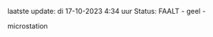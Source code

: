 laatste update: 
di 17-10-2023  4:34   uur 
Status: FAALT - geel - 
<div class="service R">microstation</div>